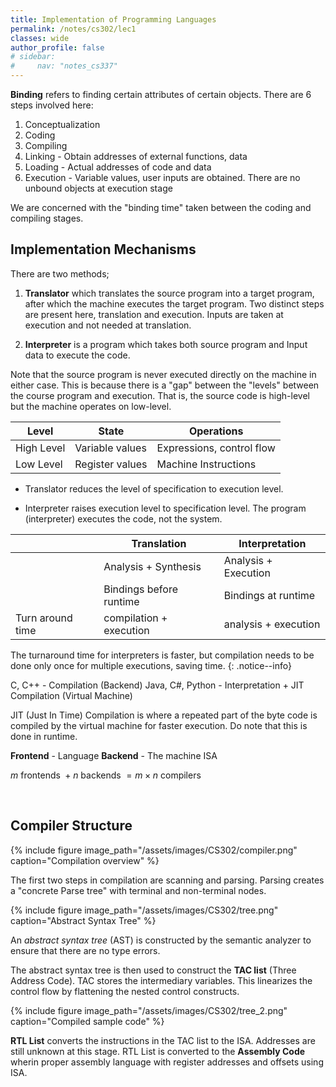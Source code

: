 ```yaml
---
title: Implementation of Programming Languages
permalink: /notes/cs302/lec1
classes: wide
author_profile: false
# sidebar:
#     nav: "notes_cs337"
---
```

<script type="text/javascript" src="https://code.jquery.com/jquery-1.7.1.min.js"></script>

<script type="text/x-mathjax-config">
  MathJax.Hub.Config({
    tex2jax: {
      inlineMath: [ ['$','$'], ["\\(","\\)"] ],
      processEscapes: true
    }
  });
</script>
<script type="text/javascript" async src="https://cdnjs.cloudflare.com/ajax/libs/mathjax/2.7.5/latest.js?config=TeX-MML-AM_CHTML" async></script>


<!-- Notes Begin from here -->

**Binding** refers to finding certain attributes of certain objects. There are 6 steps involved here:

1. Conceptualization
2. Coding
3. Compiling
4. Linking - Obtain addresses of external functions, data
5. Loading - Actual addresses of code and data
6. Execution - Variable values, user inputs are obtained. There are no unbound objects at execution stage

We are concerned with the "binding time" taken between the coding and compiling stages.

## Implementation Mechanisms

There are two methods;

1. **Translator** which translates the source program into a target program, after which the machine executes the target program. Two distinct steps are present here, translation and execution. Inputs are taken at execution and not needed at translation.

2. **Interpreter** is a program which takes both source program and Input data to execute the code. 

Note that the source program is never executed directly on the machine in either case. This is because there is a "gap" between the "levels" between the course program and execution. That is, the source code is high-level but the machine operates on low-level.

| Level | State | Operations |
|---|---|---|
|High Level|Variable values|Expressions, control flow|
|Low Level |Register values|Machine Instructions|

- Translator reduces the level of specification to execution level.

- Interpreter raises execution level to specification level. The program (interpreter) executes the code, not the system.

||Translation|Interpretation|
|---|---|---|
||Analysis + Synthesis|Analysis + Execution|
||Bindings before runtime|Bindings at runtime|
|Turn around time| compilation + execution | analysis + execution |

The turnaround time for interpreters is faster, but compilation needs to be done only once for multiple executions, saving time.
{: .notice--info}

C, C++ - Compilation (Backend)
Java, C#, Python - Interpretation + JIT Compilation (Virtual Machine)

JIT (Just In Time) Compilation is where a repeated part of the byte code is compiled by the virtual machine for faster execution. Do note that this is done in runtime.

**Frontend** - Language
**Backend** - The machine ISA

$m \text{ frontends } + n\text{ backends } = m\times n \text{ compilers}$

&nbsp;

## Compiler Structure

{% include figure image_path="/assets/images/CS302/compiler.png" caption="Compilation overview" %}


The first two steps in compilation are scanning and parsing. Parsing creates a "concrete Parse tree" with terminal and non-terminal nodes. 

{% include figure image_path="/assets/images/CS302/tree.png" caption="Abstract Syntax Tree" %}

An *abstract syntax tree* (AST) is constructed by the semantic analyzer to ensure that there are no type errors. 

The abstract syntax tree is then used to construct the **TAC list** (Three Address Code). TAC stores the intermediary variables. This linearizes the control flow by flattening the nested control constructs.

{% include figure image_path="/assets/images/CS302/tree_2.png" caption="Compiled sample code" %}

**RTL List** converts the instructions in the TAC list to the ISA. Addresses are still unknown at this stage. RTL List is converted to the **Assembly Code** wherin proper assembly language with register addresses and offsets using ISA.
